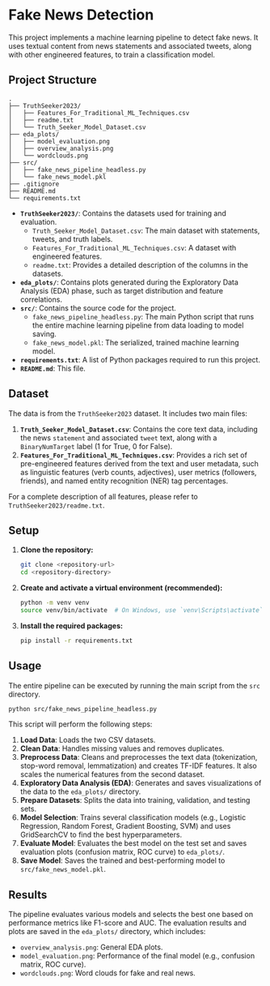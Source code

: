 # Fake News Detection

This project implements a machine learning pipeline to detect fake news. It uses textual content from news statements and associated tweets, along with other engineered features, to train a classification model.

## Project Structure

```
.
├── TruthSeeker2023/
│   ├── Features_For_Traditional_ML_Techniques.csv
│   ├── readme.txt
│   └── Truth_Seeker_Model_Dataset.csv
├── eda_plots/
│   ├── model_evaluation.png
│   ├── overview_analysis.png
│   └── wordclouds.png
├── src/
│   ├── fake_news_pipeline_headless.py
│   └── fake_news_model.pkl
├── .gitignore
├── README.md
└── requirements.txt
```

-   **`TruthSeeker2023/`**: Contains the datasets used for training and evaluation.
    -   `Truth_Seeker_Model_Dataset.csv`: The main dataset with statements, tweets, and truth labels.
    -   `Features_For_Traditional_ML_Techniques.csv`: A dataset with engineered features.
    -   `readme.txt`: Provides a detailed description of the columns in the datasets.
-   **`eda_plots/`**: Contains plots generated during the Exploratory Data Analysis (EDA) phase, such as target distribution and feature correlations.
-   **`src/`**: Contains the source code for the project.
    -   `fake_news_pipeline_headless.py`: The main Python script that runs the entire machine learning pipeline from data loading to model saving.
    -   `fake_news_model.pkl`: The serialized, trained machine learning model.
-   **`requirements.txt`**: A list of Python packages required to run this project.
-   **`README.md`**: This file.

## Dataset

The data is from the `TruthSeeker2023` dataset. It includes two main files:

1.  **`Truth_Seeker_Model_Dataset.csv`**: Contains the core text data, including the news `statement` and associated `tweet` text, along with a `BinaryNumTarget` label (1 for True, 0 for False).
2.  **`Features_For_Traditional_ML_Techniques.csv`**: Provides a rich set of pre-engineered features derived from the text and user metadata, such as linguistic features (verb counts, adjectives), user metrics (followers, friends), and named entity recognition (NER) tag percentages.

For a complete description of all features, please refer to `TruthSeeker2023/readme.txt`.

## Setup

1.  **Clone the repository:**
    ```bash
    git clone <repository-url>
    cd <repository-directory>
    ```

2.  **Create and activate a virtual environment (recommended):**
    ```bash
    python -m venv venv
    source venv/bin/activate  # On Windows, use `venv\Scripts\activate`
    ```

3.  **Install the required packages:**
    ```bash
    pip install -r requirements.txt
    ```
## Usage

The entire pipeline can be executed by running the main script from the `src` directory.

```bash
python src/fake_news_pipeline_headless.py
```

This script will perform the following steps:
1.  **Load Data**: Loads the two CSV datasets.
2.  **Clean Data**: Handles missing values and removes duplicates.
3.  **Preprocess Data**: Cleans and preprocesses the text data (tokenization, stop-word removal, lemmatization) and creates TF-IDF features. It also scales the numerical features from the second dataset.
4.  **Exploratory Data Analysis (EDA)**: Generates and saves visualizations of the data to the `eda_plots/` directory.
5.  **Prepare Datasets**: Splits the data into training, validation, and testing sets.
6.  **Model Selection**: Trains several classification models (e.g., Logistic Regression, Random Forest, Gradient Boosting, SVM) and uses GridSearchCV to find the best hyperparameters.
7.  **Evaluate Model**: Evaluates the best model on the test set and saves evaluation plots (confusion matrix, ROC curve) to `eda_plots/`.
8.  **Save Model**: Saves the trained and best-performing model to `src/fake_news_model.pkl`.

## Results

The pipeline evaluates various models and selects the best one based on performance metrics like F1-score and AUC. The evaluation results and plots are saved in the `eda_plots/` directory, which includes:
- `overview_analysis.png`: General EDA plots.
- `model_evaluation.png`: Performance of the final model (e.g., confusion matrix, ROC curve).
- `wordclouds.png`: Word clouds for fake and real news.
